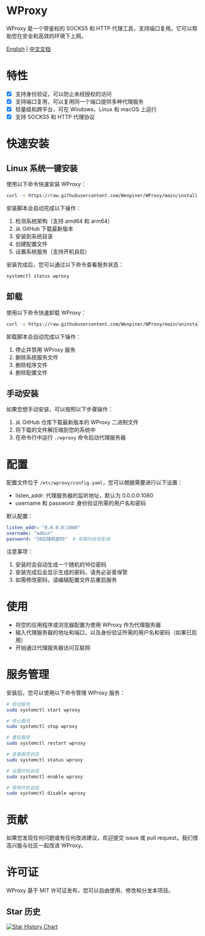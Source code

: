 # WProxy

WProxy 是一个带鉴权的 SOCKS5 和 HTTP 代理工具，支持端口复用。它可以帮助您在安全和高效的环境下上网。

[English](README.md) | [中文文档](README_zh-CN.md)

# 特性

- [x] 支持身份验证，可以防止未经授权的访问
- [x] 支持端口复用，可以复用同一个端口提供多种代理服务
- [x] 轻量级和跨平台，可在 Windows、Linux 和 macOS 上运行
- [x] 支持 SOCKS5 和 HTTP 代理协议

# 快速安装

## Linux 系统一键安装

使用以下命令快速安装 WProxy：

```bash
curl -s https://raw.githubusercontent.com/Wenpiner/WProxy/main/install.sh | sudo bash
```

安装脚本会自动完成以下操作：
1. 检测系统架构（支持 amd64 和 arm64）
2. 从 GitHub 下载最新版本
3. 安装到系统目录
4. 创建配置文件
5. 设置系统服务（支持开机自启）

安装完成后，您可以通过以下命令查看服务状态：
```bash
systemctl status wproxy
```

## 卸载

使用以下命令快速卸载 WProxy：

```bash
curl -s https://raw.githubusercontent.com/Wenpiner/WProxy/main/uninstall.sh | sudo bash
```

卸载脚本会自动完成以下操作：
1. 停止并禁用 WProxy 服务
2. 删除系统服务文件
3. 删除程序文件
4. 删除配置文件

## 手动安装

如果您想手动安装，可以按照以下步骤操作：

1. 从 GitHub 仓库下载最新版本的 WProxy 二进制文件
2. 将下载的文件解压缩到您的系统中
3. 在命令行中运行 `./wproxy` 命令启动代理服务器

# 配置

配置文件位于 `/etc/wproxy/config.yaml`，您可以根据需要进行以下设置：

- listen_addr: 代理服务器的监听地址，默认为 0.0.0.0:1080
- username 和 password: 身份验证所需的用户名和密码

默认配置：
```yaml
listen_addr: "0.0.0.0:1080"
username: "admin"
password: "16位随机密码"  # 安装时自动生成
```

注意事项：
1. 安装时会自动生成一个随机的16位密码
2. 安装完成后会显示生成的密码，请务必妥善保管
3. 如需修改密码，请编辑配置文件后重启服务

# 使用

- 将您的应用程序或浏览器配置为使用 WProxy 作为代理服务器
- 输入代理服务器的地址和端口，以及身份验证所需的用户名和密码（如果已启用）
- 开始通过代理服务器访问互联网

# 服务管理

安装后，您可以使用以下命令管理 WProxy 服务：

```bash
# 启动服务
sudo systemctl start wproxy

# 停止服务
sudo systemctl stop wproxy

# 重启服务
sudo systemctl restart wproxy

# 查看服务状态
sudo systemctl status wproxy

# 设置开机自启
sudo systemctl enable wproxy

# 禁用开机自启
sudo systemctl disable wproxy
```

# 贡献

如果您发现任何问题或有任何改进建议，欢迎提交 issue 或 pull request。我们很高兴能与社区一起改进 WProxy。

# 许可证

WProxy 基于 MIT 许可证发布，您可以自由使用、修改和分发本项目。

## Star 历史

[![Star History Chart](https://api.star-history.com/svg?repos=Wenpiner/WProxy&type=Date)](https://star-history.com/#Wenpiner/WProxy&Date) 